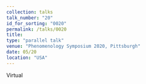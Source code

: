 ```yaml
---
collection: talks
talk_number: "20"
id_for_sorting: "0020"
permalink: /talks/0020
title:  
type: "parallel talk"
venue: "Phenomenology Symposium 2020, Pittsburgh"
date: 05/20
location: "USA"
---
```


Virtual
